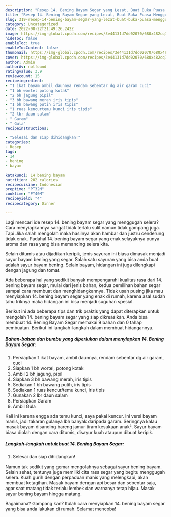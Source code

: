 ```yaml
---
description: "Resep 14. Bening Bayam Segar yang Lezat, Buat Buka Puasa Menggugah Selera"
title: "Resep 14. Bening Bayam Segar yang Lezat, Buat Buka Puasa Menggugah Selera"
slug: 319-resep-14-bening-bayam-segar-yang-lezat-buat-buka-puasa-menggugah-selera
category: Uncategorized
date: 2022-08-22T21:49:26.242Z
image: https://img-global.cpcdn.com/recipes/3e44131d7dd02070/680x482cq70/14-bening-bayam-segar-foto-resep-utama.jpg
hideToc: false
enableToc: true
enableTocContent: false
thumbnail: https://img-global.cpcdn.com/recipes/3e44131d7dd02070/680x482cq70/14-bening-bayam-segar-foto-resep-utama.jpg
cover: https://img-global.cpcdn.com/recipes/3e44131d7dd02070/680x482cq70/14-bening-bayam-segar-foto-resep-utama.jpg
author: Admin
authorAv: notfound
ratingvalue: 3.9
reviewcount: 15
recipeingredient:
- "1 ikat bayam ambil daunnya rendam sebentar dg air garam cuci"
- "1 bh wortel potong kotak"
- "2 bh jagung pipil"
- "3 bh bawang merah iris tipis"
- "1 bh bawang putih iris tipis"
- "1 ruas kencurtemu kunci iris tipis"
- "2 lbr daun salam"
- " Garam"
- " Gula"
recipeinstructions:

- "Selesai dan siap dihidangkan!"
categories:
- Resep
tags:
- 14
- bening
- bayam

katakunci: 14 bening bayam 
nutrition: 202 calories
recipecuisine: Indonesian
preptime: "PT32M"
cooktime: "PT40M"
recipeyield: "4"
recipecategory: Dinner

---
```



Lagi mencari ide resep 14. bening bayam segar yang menggugah selera? Cara menyiapkannya sangat tidak terlalu sulit namun tidak gampang juga. Tapi Jika salah mengolah maka hasilnya akan hambar dan justru cenderung tidak enak. Padahal 14. bening bayam segar yang enak selayaknya punya aroma dan rasa yang bisa memancing selera kita.


Selain ditumis atau dijadikan keripik, jenis sayuran ini biasa dimasak menjadi sayur bayam bening yang segar. Salah satu sayuran yang bisa anda buat adalah sayur bayam bening. Selain bayam, hidangan ini juga dilengkapi dengan jagung dan tomat.

Ada beberapa hal yang sedikit banyak mempengaruhi kualitas rasa dari 14. bening bayam segar, mulai dari jenis bahan, kedua pemilihan bahan segar sampai cara membuat dan menghidangkannya. Tidak usah pusing jika mau menyiapkan 14. bening bayam segar yang enak di rumah, karena asal sudah tahu triknya maka hidangan ini bisa menjadi suguhan spesial.


Berikut ini ada beberapa tips dan trik praktis yang dapat diterapkan untuk mengolah 14. bening bayam segar yang siap dikreasikan. Anda bisa membuat 14. Bening Bayam Segar memakai 9 bahan dan 0 tahap pembuatan. Berikut ini langkah-langkah dalam membuat hidangannya.

<!--inarticleads1-->

##### Bahan-bahan dan bumbu yang diperlukan dalam menyiapkan 14. Bening Bayam Segar:

1. Persiapkan 1 ikat bayam, ambil daunnya, rendam sebentar dg air garam, cuci
1. Siapkan 1 bh wortel, potong kotak
1. Ambil 2 bh jagung, pipil
1. Siapkan 3 bh bawang merah, iris tipis
1. Sediakan 1 bh bawang putih, iris tipis
1. Sediakan 1 ruas kencur/temu kunci, iris tipis
1. Gunakan 2 lbr daun salam
1. Persiapkan  Garam
1. Ambil  Gula


Kali ini karena engga ada temu kunci, saya pakai kencur. Ini versi bayam manis, jadi takaran gulanya lbh banyak daripada garam. Seringnya kalau masak bayam disanding bareng jamur tiram kesukaan anak². Sayur bayam biasa diolah dengan cara ditumis, disayur kuah ataupun dibuat keripik. 

<!--inarticleads2-->

##### Langkah-langkah untuk buat 14. Bening Bayam Segar:


1. Selesai dan siap dihidangkan!

Namun tak sedikit yang gemar mengolahnya sebagai sayur bening bayam. Selain sehat, tentunya juga memiliki cita rasa segar yang begitu menggugah selera. Kuah gurih dengan perpaduan manis yang melengkapi, akan membuat ketagihan. Masak bayam dengan api besar dan sebentar saja, agar saat matang tidak terlalu lembek dan warnanya tetap hijau. Masak sayur bening bayam hingga matang. 

Bagaimana? Gampang kan? Itulah cara menyiapkan 14. bening bayam segar yang bisa anda lakukan di rumah. Selamat mencoba!
